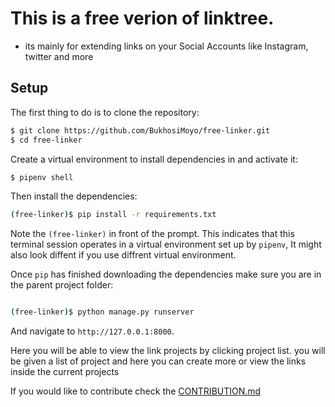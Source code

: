 # This is a free verion of linktree.

* its mainly for extending links on your Social Accounts like Instagram, twitter and more

## Setup

The first thing to do is to clone the repository:

```sh
$ git clone https://github.com/BukhosiMoyo/free-linker.git
$ cd free-linker
```

Create a virtual environment to install dependencies in and activate it:

```sh
$ pipenv shell

```

Then install the dependencies:

```sh
(free-linker)$ pip install -r requirements.txt
```
Note the `(free-linker)` in front of the prompt. This indicates that this terminal
session operates in a virtual environment set up by `pipenv`, It might also look diffent if you use diffrent virtual environment.

Once `pip` has finished downloading the dependencies make sure you are in the parent project folder:
```sh

(free-linker)$ python manage.py runserver
```
And navigate to `http://127.0.0.1:8000`.

Here you will be able to view the link projects by clicking project list.
you will be given a list of project and here you can create more or view the
links inside the current projects

If you would like to contribute check the [CONTRIBUTION.md](https://github.com/BukhosiMoyo/free-linker/blob/master/CONTRIBUTION.md)